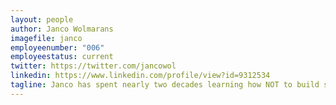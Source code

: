 ```yaml
---
layout: people
author: Janco Wolmarans
imagefile: janco
employeenumber: "006"
employeestatus: current
twitter: https://twitter.com/jancowol
linkedin: https://www.linkedin.com/profile/view?id=9312534
tagline: Janco has spent nearly two decades learning how NOT to build software. He likes to understand the driving principles behind the way developers think, work, and design code. Through technical workshops, code retreats, and other community events, he works to help raise the level of craftsmanship in the South African developer community.
---
```

